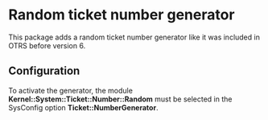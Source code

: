 # Random ticket number generator

This package adds a random ticket number generator like it was included in OTRS before version 6.

## Configuration

To activate the generator, the module __Kernel::System::Ticket::Number::Random__ must be selected in the SysConfig option __Ticket::NumberGenerator__.
